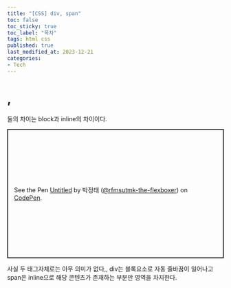 ```yaml
---
title: "[CSS] div, span"
toc: false
toc_sticky: true
toc_label: "목차"
tags: html css
published: true
last_modified_at: 2023-12-21
categories:
- Tech
---
```


# <div> , <span>  
둘의 차이는 block과 inline의 차이이다.  

<p class="codepen" data-height="300" data-default-tab="html,result" data-slug-hash="PoLoYvj" data-user="rfmsutmk-the-flexboxer" style="height: 300px; box-sizing: border-box; display: flex; align-items: center; justify-content: center; border: 2px solid; margin: 1em 0; padding: 1em;">
  <span>See the Pen <a href="https://codepen.io/rfmsutmk-the-flexboxer/pen/PoLoYvj">
  Untitled</a> by 박정태 (<a href="https://codepen.io/rfmsutmk-the-flexboxer">@rfmsutmk-the-flexboxer</a>)
  on <a href="https://codepen.io">CodePen</a>.</span>
</p>
<script async src="https://cpwebassets.codepen.io/assets/embed/ei.js"></script>  

사실 두 태그자체로는 아무 의미가 없다,, div는 블록요소로 자동 줄바꿈이 일어나고 span은 inline으로 해당 콘텐츠가 존재하는 부분만 영역을 차지한다.

